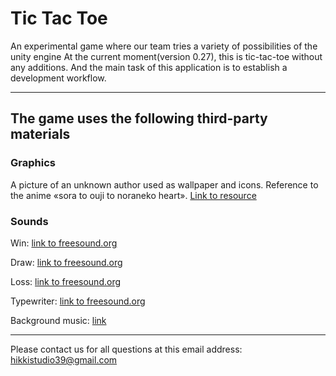 # Tic Tac Toe
An experimental game where our team tries a variety of possibilities of the unity engine
At the current moment(version 0.27), this is tic-tac-toe without any additions.
And the main task of this application is to establish a development workflow.

---

## The game uses the following third-party materials

### Graphics

A picture of an unknown author used as wallpaper and icons. Reference to the anime «sora to ouji to noraneko heart».
[Link to resource](https://wallpapercrafter.com/114811-anime-nora-to-oujo-to-noraneko-heart-anime-girls-shachi-yuuri-green-eyes-simple-background-nekomimi.html)

### Sounds

Win:
[link to freesound.org](https://freesound.org/people/Unlistenable/sounds/391539/)

Draw:
[link to freesound.org](https://freesound.org/people/MLaudio/sounds/511484/)

Loss:
[link to freesound.org](https://freesound.org/people/Unlistenable/sounds/391536/)

Typewriter:
[link to freesound.org](https://freesound.org/people/yottasounds/sounds/380137/)

Background music:
[link](https://freesound.org/people/Magntron/sounds/335571/)

---

Please contact us for all questions at this email address:
hikkistudio39@gmail.com

